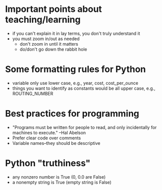 # Important points about teaching/learning
* if you can't explain it in lay terms, you don't truly understand it
* you must zoom in/out as needed
  * don't zoom in until it matters
  * do/don't go down the rabbit hole

# Some formatting rules for Python
* variable only use lower case, e.g., year, cost, cost_per_ounce
* things you want to identify as constants would be all upper case, e.g., ROUTING_NUMBER

# Best practices for programming
 * "Programs must be written for people to read, and only incidentally for machines to execute." –Hal Abelson
 * Prefer clear code over comments
 * Variable names–they should be descriptive

# Python "truthiness"
* any nonzero number is True (0, 0.0 are False)
* a nonempty string is True (empty string is False)
